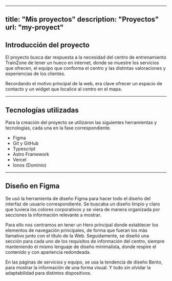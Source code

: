 


---
title: "Mis proyectos"
description: "Proyectos"
url: "my-proyect"
---



## Introducción del proyecto

El proyecto busca dar respuesta a la necesidad del centro de entrenamiento TrainZone de tener un hueco en internet, donde se muestre los servicios que ofrecen, el equipo que conforma el centro y las distintas valoraciones y experiencias de los clientes.

Recordando el motivo principal de la web, era clave ofrecer un espacio de contacto y un widget que localice al centro en el mapa.

---

## Tecnologías utilizadas

Para la creación del proyecto se utilizaron las siguientes herramientas y tecnologías, cada una en la fase correspondiente.

- Figma
- Git y GitHub
- Typescript
- Astro Framework
- Vercel
- Ionos (Dominio)

---

## Diseño en Figma

Se usó la herramienta de diseño Figma para hacer todo el diseño del interfaz de usuario correspondiente. Se buscaba un diseño limpio y claro que tuviera los colores corporativos y se viera de manera organizada por secciones la información relevante a mostrar.

Para ello nos centramos en tener un Hero principal donde establecer los elementos de navegación principales, de forma que fueran los más llamativo junto con el título de la Web. Seguidamente, se diseñó una sección para cada uno de los requisitos de información del centro, siempre manteniendo el mismo lenguaje de diseño minimalista, donde respire el contenido y con apariencia redondeada.

En las páginas de servicios y equipo, se usa la tendencia de diseño Bento, para mostrar la información de una forma visual. Y todo sin olvidar la adaptabilidad para distintos dispositivos.